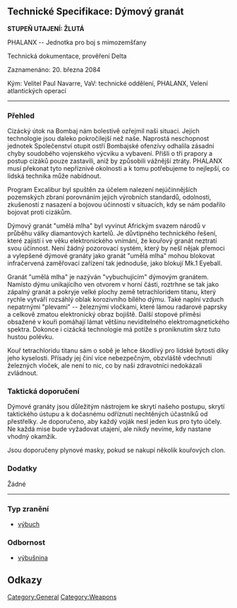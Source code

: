 ## Technické Specifikace: Dýmový granát

**STUPEŇ UTAJENÍ: ŽLUTÁ**

PHALANX -- Jednotka pro boj s mimozemšťany

Technická dokumentace, prověření Delta

Zaznamenáno: 20. března 2084

Kým: Velitel Paul Navarre, VaV: technické oddělení, PHALANX, Velení
atlantických operací

------------------------------------------------------------------------

### Přehled

Cizácký útok na Bombaj nám bolestivě ozřejmil naši situaci. Jejich
technologie jsou daleko pokročilejší než naše. Naprostá neschopnost
jednotek Společenství otupit ostří Bombajské ofenzívy odhalila zásadní
chyby soudobého vojenského výcviku a vybavení. Přišli o tři prapory a
postup cizáků pouze zastavili, aniž by způsobili vážnější ztráty.
PHALANX musí překonat tyto nepříznivé okolnosti a k tomu potřebujeme to
nejlepší, co lidská technika může nabídnout.

Program Excalibur byl spuštěn za účelem nalezení nejúčinnějších
pozemských zbraní porovnáním jejich výrobních standardů, odolnosti,
zkušeností z nasazení a bojovou účinností v situacích, kdy se nám
podařilo bojovat proti cizákům.

Dýmový granát "umělá mlha" byl vyvinut Africkým svazem národů v průběhu
války diamantových kartelů. Je důvtipného technického řešení, které
zajistí i ve věku elektronického vnímání, že kouřový granát neztratí
svou účinnost. Není žádný pozorovací systém, který by nešl nějak přemoci
a vylepšené dýmové granáty jako granát "umělá mlha" mohou blokovat
infračervená zaměřovací zařízení tak jednoduše, jako blokují Mk.1
Eyeball.

Granát "umělá mlha" je nazýván "vybuchujícím" dýmovým granátem. Namísto
dýmu unikajícího ven otvorem v horní části, roztrhne se tak jako zápalný
granát a pokryje velké plochy země tetrachloridem titanu, který rychle
vytváří rozsáhlý oblak korozivního bílého dýmu. Také naplní vzduch
nepatrnými "plevami" -- železnými vločkami, které lámou radarové paprsky
a celkově zmatou elektronický obraz bojiště. Další stopové příměsi
obsažené v kouři pomáhají lámat většinu neviditelného
elektromagnetického spektra. Dokonce i cizácká technologie má potíže s
proniknutím skrz tuto hustou polévku.

Kouř tetrachloridu titanu sám o sobě je lehce škodlivý pro lidské
bytosti díky jeho kyselosti. Přísady jej činí více nebezpečným,
obzvláště vdechnutí železných vloček, ale není to nic, co by naši
zdravotníci nedokázali zvládnout.

### Taktická doporučení

Dýmové granáty jsou důležitým nástrojem ke skrytí našeho postupu, skrytí
taktického ústupu a k dočasnému odříznutí nechtěných účastníků od
přestřelky. Je doporučeno, aby každý voják nesl jeden kus pro tyto
účely. Ne každá mise bude vyžadovat utajení, ale nikdy nevíme, kdy
nastane vhodný okamžik.

Jsou doporučeny plynové masky, pokud se nakupí několik kouřových clon.

### Dodatky

Žádné

------------------------------------------------------------------------

### Typ zranění

- [výbuch](Damage/blast "wikilink")

### Odbornost

- [výbušnina](Skills/explosive "wikilink")

## Odkazy

[Category:General](Category:General "wikilink")
[Category:Weapons](Category:Weapons "wikilink")